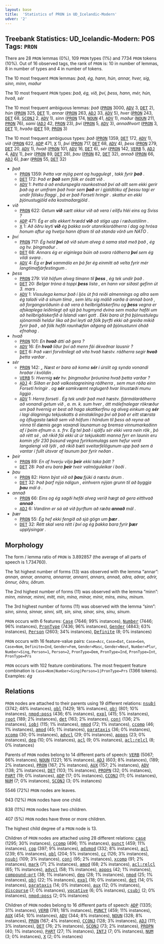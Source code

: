 ```yaml
---
layout: base
title:  'Statistics of PRON in UD_Icelandic-Modern'
udver: '2'
---
```


## Treebank Statistics: UD_Icelandic-Modern: POS Tags: `PRON`

There are 28 `PRON` lemmas (0%), 109 `PRON` types (1%) and 7734 `PRON` tokens (10%).
Out of 16 observed tags, the rank of `PRON` is: 10 in number of lemmas, 8 in number of types and 4 in number of tokens.

The 10 most frequent `PRON` lemmas: <em>það, ég, hann, hún, annar, hver, sig, sinn, minn, maður</em>

The 10 most frequent `PRON` types:  <em>það, ég, við, því, þess, hann, mér, hún, hvað, sér</em>

The 10 most frequent ambiguous lemmas: <em>það</em> (<tt><a href="is_modern-pos-PRON.html">PRON</a></tt> 3000, <tt><a href="is_modern-pos-ADV.html">ADV</a></tt> 3, <tt><a href="is_modern-pos-DET.html">DET</a></tt> 2), <em>hún</em> (<tt><a href="is_modern-pos-PRON.html">PRON</a></tt> 325, <tt><a href="is_modern-pos-DET.html">DET</a></tt> 1), <em>annar</em> (<tt><a href="is_modern-pos-PRON.html">PRON</a></tt> 263, <tt><a href="is_modern-pos-ADJ.html">ADJ</a></tt> 33, <tt><a href="is_modern-pos-ADV.html">ADV</a></tt> 5), <em>hver</em> (<tt><a href="is_modern-pos-PRON.html">PRON</a></tt> 243, <tt><a href="is_modern-pos-DET.html">DET</a></tt> 68, <tt><a href="is_modern-pos-SCONJ.html">SCONJ</a></tt> 2, <tt><a href="is_modern-pos-ADV.html">ADV</a></tt> 1), <em>sinn</em> (<tt><a href="is_modern-pos-PRON.html">PRON</a></tt> 174, <tt><a href="is_modern-pos-NOUN.html">NOUN</a></tt> 41, <tt><a href="is_modern-pos-ADV.html">ADV</a></tt> 1), <em>maður</em> (<tt><a href="is_modern-pos-NOUN.html">NOUN</a></tt> 211, <tt><a href="is_modern-pos-PRON.html">PRON</a></tt> 76), <em>sami</em> (<tt><a href="is_modern-pos-ADJ.html">ADJ</a></tt> 42, <tt><a href="is_modern-pos-PRON.html">PRON</a></tt> 23), <em>því</em> (<tt><a href="is_modern-pos-PRON.html">PRON</a></tt> 5, <tt><a href="is_modern-pos-ADV.html">ADV</a></tt> 3), <em>annaðhvort</em> (<tt><a href="is_modern-pos-PRON.html">PRON</a></tt> 3, <tt><a href="is_modern-pos-DET.html">DET</a></tt> 1), <em>hvaða</em> (<tt><a href="is_modern-pos-DET.html">DET</a></tt> 59, <tt><a href="is_modern-pos-PRON.html">PRON</a></tt> 3)

The 10 most frequent ambiguous types:  <em>það</em> (<tt><a href="is_modern-pos-PRON.html">PRON</a></tt> 1359, <tt><a href="is_modern-pos-DET.html">DET</a></tt> 172, <tt><a href="is_modern-pos-ADV.html">ADV</a></tt> 1), <em>við</em> (<tt><a href="is_modern-pos-PRON.html">PRON</a></tt> 622, <tt><a href="is_modern-pos-ADP.html">ADP</a></tt> 471, <tt><a href="is_modern-pos-X.html">X</a></tt> 1), <em>því</em> (<tt><a href="is_modern-pos-PRON.html">PRON</a></tt> 717, <tt><a href="is_modern-pos-DET.html">DET</a></tt> 68, <tt><a href="is_modern-pos-ADV.html">ADV</a></tt> 4), <em>þess</em> (<tt><a href="is_modern-pos-PRON.html">PRON</a></tt> 279, <tt><a href="is_modern-pos-DET.html">DET</a></tt> 20, <tt><a href="is_modern-pos-ADV.html">ADV</a></tt> 1), <em>hvað</em> (<tt><a href="is_modern-pos-PRON.html">PRON</a></tt> 101, <tt><a href="is_modern-pos-ADV.html">ADV</a></tt> 16, <tt><a href="is_modern-pos-DET.html">DET</a></tt> 6), <em>sér</em> (<tt><a href="is_modern-pos-PRON.html">PRON</a></tt> 142, <tt><a href="is_modern-pos-VERB.html">VERB</a></tt> 5, <tt><a href="is_modern-pos-ADJ.html">ADJ</a></tt> 4, <tt><a href="is_modern-pos-ADV.html">ADV</a></tt> 1), <em>þeir</em> (<tt><a href="is_modern-pos-PRON.html">PRON</a></tt> 89, <tt><a href="is_modern-pos-DET.html">DET</a></tt> 28), <em>þau</em> (<tt><a href="is_modern-pos-PRON.html">PRON</a></tt> 82, <tt><a href="is_modern-pos-DET.html">DET</a></tt> 32), <em>annað</em> (<tt><a href="is_modern-pos-PRON.html">PRON</a></tt> 66, <tt><a href="is_modern-pos-ADJ.html">ADJ</a></tt> 6), <em>þær</em> (<tt><a href="is_modern-pos-PRON.html">PRON</a></tt> 55, <tt><a href="is_modern-pos-DET.html">DET</a></tt> 32)


* <em>það</em>
  * <tt><a href="is_modern-pos-PRON.html">PRON</a></tt> 1359: <em>Þetta var mjög pent og huggulegt , takk fyrir <b>það</b> .</em>
  * <tt><a href="is_modern-pos-DET.html">DET</a></tt> 172: <em>Það er <b>það</b> sem fólk er ósátt við .</em>
  * <tt><a href="is_modern-pos-ADV.html">ADV</a></tt> 1: <em>Þetta á að endurspegla raunkostnað því að allt sem ekki gerir það og er umfram það hvar sem <b>það</b> er í gjaldtöku af þessu tagi er undir fölsku flaggi , þá er það Forseti hringir . skattur en ekki þjónustugjöld eða kostnaðargjöld .</em>
* <em>við</em>
  * <tt><a href="is_modern-pos-PRON.html">PRON</a></tt> 622: <em>Getum <b>við</b> sætt okkur við að vera í eilífu hléi eins og Sviss ?</em>
  * <tt><a href="is_modern-pos-ADP.html">ADP</a></tt> 471: <em>Ég er alls ekkert hrædd <b>við</b> að stíga upp í ræðustólinn .</em>
  * <tt><a href="is_modern-pos-X.html">X</a></tt> 1: <em>Að öðru leyti <b>við</b> ég þakka svör utanríkisráðherra í dag og hrósa honum aftur og hvetja hann áfram til að standa vörð um NATO .</em>
* <em>því</em>
  * <tt><a href="is_modern-pos-PRON.html">PRON</a></tt> 717: <em>Ég held <b>því</b> að við séum alveg á sama stað með það , ég og hv. þingmaður .</em>
  * <tt><a href="is_modern-pos-DET.html">DET</a></tt> 68: <em>Annars ég er eiginlega búin að svara ráðherra <b>því</b> sem ég vildi svara .</em>
  * <tt><a href="is_modern-pos-ADV.html">ADV</a></tt> 4: <em>Ég er <b>því</b> sammála en þá fer ég einmitt að velta fyrir mér langtímafjárfestingum .</em>
* <em>þess</em>
  * <tt><a href="is_modern-pos-PRON.html">PRON</a></tt> 279: <em>Við höfum alveg tímann til <b>þess</b> , ég tek undir það .</em>
  * <tt><a href="is_modern-pos-DET.html">DET</a></tt> 20: <em>Belgar tróna á toppi <b>þess</b> lista , en hann var síðast gefinn út 3. mars .</em>
  * <tt><a href="is_modern-pos-ADV.html">ADV</a></tt> 1: <em>Vissulega kemur það í ljós út frá reiði almennings og allra sem ég talaði við á sínum tíma , sem létu sig málið varða á annað borð , að forgangsröðunin á að vera á heilbrigðiskerfinu og <b>þess</b> vegna er afskaplega leiðinlegt að sjá þá hugmynd dvína sem maður hafði um að heilbrigðiskerfið á Íslandi væri gott . Ekki bara út frá þjónustulegu sjónarmiði heldur líka að því leyti að fólk þyrfti ekki að greiða mikið fyrir það , að fólk hefði raunhæfan aðgang að þjónustunni óháð efnahag .</em>
* <em>hvað</em>
  * <tt><a href="is_modern-pos-PRON.html">PRON</a></tt> 101: <em>En <b>hvað</b> átti að gera ?</em>
  * <tt><a href="is_modern-pos-ADV.html">ADV</a></tt> 16: <em>En <b>hvað</b> líður því að menn fái ákveðnar lausnir ?</em>
  * <tt><a href="is_modern-pos-DET.html">DET</a></tt> 6: <em>Það væri forvitnilegt að vita hvað hæstv. ráðherra segir <b>hvað</b> þetta varðar .</em>
* <em>sér</em>
  * <tt><a href="is_modern-pos-PRON.html">PRON</a></tt> 142: <em>„ Næst er bara að koma <b>sér</b> í úrslit og synda vonandi hraðar í kvöldin .</em>
  * <tt><a href="is_modern-pos-VERB.html">VERB</a></tt> 5: <em>Hvernig <b>sér</b> hv. þingmaður þróunina hvað þetta varðar ?</em>
  * <tt><a href="is_modern-pos-ADJ.html">ADJ</a></tt> 4: <em>Síðan er það valkostagreining ráðherra , sem mun ráða einn Forseti hringir . og <b>sér</b> samkvæmt reglugerð hvar línustæði munu liggja .</em>
  * <tt><a href="is_modern-pos-ADV.html">ADV</a></tt> 1: <em>Herra forseti . Ég tek undir það með hæstv. fjármálaráðherra að vonandi getum við , a. m. k. sum hver , átt málefnalegar rökræður um það hvernig er best að haga skattkerfinu og alveg einkum og <b>sér</b> í lagi álagningu tekjuskatts á einstaklinga því að það er eitt stærsta og öflugasta tækið sem við höfum í höndum til þess að reyna að vinna til dæmis gegn vaxandi launamun og bremsa vinnumarkaðinn af í þeim efnum o. s. frv. Ég tel það í sjálfu sér ekki vera nein rök , þó að rétt sé , að ríkið fái ekki út úr tekjuskatti manna fyrr en launin eru komin yfir 230 þúsund vegna fyrirkomulags sem hefur verið langalengi við lýði , að ríkið bæti sveitarfélögunum upp það sem á vantar í fullt útsvar af launum þar fyrir neðan .</em>
* <em>þeir</em>
  * <tt><a href="is_modern-pos-PRON.html">PRON</a></tt> 89: <em>En af hverju vilja <b>þeir</b> ekki taka þátt ?</em>
  * <tt><a href="is_modern-pos-DET.html">DET</a></tt> 28: <em>Það eru bara <b>þeir</b> tveir valmöguleikar í boði .</em>
* <em>þau</em>
  * <tt><a href="is_modern-pos-PRON.html">PRON</a></tt> 82: <em>Hann býst við að <b>þau</b> fjúki á næstu árum .</em>
  * <tt><a href="is_modern-pos-DET.html">DET</a></tt> 32: <em>Það þarf nýja nálgun , einhvern nýjan grunn til að byggja <b>þau</b> mál á .</em>
* <em>annað</em>
  * <tt><a href="is_modern-pos-PRON.html">PRON</a></tt> 66: <em>Eins og ég sagði hefði alveg verið hægt að gera eitthvað <b>annað</b> .</em>
  * <tt><a href="is_modern-pos-ADJ.html">ADJ</a></tt> 6: <em>Vandinn er sá að við þyrftum að ræða <b>annað</b> mál .</em>
* <em>þær</em>
  * <tt><a href="is_modern-pos-PRON.html">PRON</a></tt> 55: <em>Ég hef ekki fengið að sjá gögn um <b>þær</b> .</em>
  * <tt><a href="is_modern-pos-DET.html">DET</a></tt> 32: <em>Rétt skal vera rétt í því og ég þakka bara fyrir <b>þær</b> upplýsingar .</em>

## Morphology

The form / lemma ratio of `PRON` is 3.892857 (the average of all parts of speech is 1.734760).

The 1st highest number of forms (13) was observed with the lemma “annar”: <em>annan, annar, annarra, annarrar, annarri, annars, annað, aðra, aðrar, aðrir, önnur, öðru, öðrum</em>.

The 2nd highest number of forms (11) was observed with the lemma “minn”: <em>minn, minnar, minni, mitt, mín, mína, mínar, mínir, míns, mínu, mínum</em>.

The 3rd highest number of forms (11) was observed with the lemma “sinn”: <em>sinn, sinna, sinnar, sinni, sitt, sín, sína, sínar, síns, sínu, sínum</em>.

`PRON` occurs with 6 features: <tt><a href="is_modern-feat-Case.html">Case</a></tt> (7646; 99% instances), <tt><a href="is_modern-feat-Number.html">Number</a></tt> (7446; 96% instances), <tt><a href="is_modern-feat-PronType.html">PronType</a></tt> (7436; 96% instances), <tt><a href="is_modern-feat-Gender.html">Gender</a></tt> (4843; 63% instances), <tt><a href="is_modern-feat-Person.html">Person</a></tt> (2603; 34% instances), <tt><a href="is_modern-feat-Definite.html">Definite</a></tt> (8; 0% instances)

`PRON` occurs with 16 feature-value pairs: `Case=Acc`, `Case=Dat`, `Case=Gen`, `Case=Nom`, `Definite=Ind`, `Gender=Fem`, `Gender=Masc`, `Gender=Neut`, `Number=Plur`, `Number=Sing`, `Person=1`, `Person=2`, `PronType=Dem`, `PronType=Ind`, `PronType=Int`, `PronType=Prs`

`PRON` occurs with 102 feature combinations.
The most frequent feature combination is `Case=Nom|Number=Sing|Person=1|PronType=Prs` (1366 tokens).
Examples: <em>ég</em>


## Relations

`PRON` nodes are attached to their parents using 19 different relations: <tt><a href="is_modern-dep-nsubj.html">nsubj</a></tt> (3742; 48% instances), <tt><a href="is_modern-dep-obl.html">obl</a></tt> (1429; 18% instances), <tt><a href="is_modern-dep-obj.html">obj</a></tt> (801; 10% instances), <tt><a href="is_modern-dep-nmod-poss.html">nmod:poss</a></tt> (436; 6% instances), <tt><a href="is_modern-dep-expl.html">expl</a></tt> (415; 5% instances), <tt><a href="is_modern-dep-root.html">root</a></tt> (189; 2% instances), <tt><a href="is_modern-dep-det.html">det</a></tt> (163; 2% instances), <tt><a href="is_modern-dep-conj.html">conj</a></tt> (136; 2% instances), <tt><a href="is_modern-dep-iobj.html">iobj</a></tt> (115; 1% instances), <tt><a href="is_modern-dep-nmod.html">nmod</a></tt> (72; 1% instances), <tt><a href="is_modern-dep-ccomp.html">ccomp</a></tt> (46; 1% instances), <tt><a href="is_modern-dep-amod.html">amod</a></tt> (45; 1% instances), <tt><a href="is_modern-dep-parataxis.html">parataxis</a></tt> (36; 0% instances), <tt><a href="is_modern-dep-xcomp.html">xcomp</a></tt> (30; 0% instances), <tt><a href="is_modern-dep-advcl.html">advcl</a></tt> (29; 0% instances), <tt><a href="is_modern-dep-appos.html">appos</a></tt> (23; 0% instances), <tt><a href="is_modern-dep-dep.html">dep</a></tt> (10; 0% instances), <tt><a href="is_modern-dep-acl.html">acl</a></tt> (9; 0% instances), <tt><a href="is_modern-dep-acl-relcl.html">acl:relcl</a></tt> (8; 0% instances)

Parents of `PRON` nodes belong to 14 different parts of speech: <tt><a href="is_modern-pos-VERB.html">VERB</a></tt> (5067; 66% instances), <tt><a href="is_modern-pos-NOUN.html">NOUN</a></tt> (1221; 16% instances), <tt><a href="is_modern-pos-ADJ.html">ADJ</a></tt> (603; 8% instances),  (189; 2% instances), <tt><a href="is_modern-pos-PRON.html">PRON</a></tt> (167; 2% instances), <tt><a href="is_modern-pos-AUX.html">AUX</a></tt> (157; 2% instances), <tt><a href="is_modern-pos-ADV.html">ADV</a></tt> (138; 2% instances), <tt><a href="is_modern-pos-DET.html">DET</a></tt> (103; 1% instances), <tt><a href="is_modern-pos-PROPN.html">PROPN</a></tt> (32; 0% instances), <tt><a href="is_modern-pos-PART.html">PART</a></tt> (19; 0% instances), <tt><a href="is_modern-pos-ADP.html">ADP</a></tt> (17; 0% instances), <tt><a href="is_modern-pos-CCONJ.html">CCONJ</a></tt> (11; 0% instances), <tt><a href="is_modern-pos-NUM.html">NUM</a></tt> (7; 0% instances), <tt><a href="is_modern-pos-SCONJ.html">SCONJ</a></tt> (3; 0% instances)

5546 (72%) `PRON` nodes are leaves.

943 (12%) `PRON` nodes have one child.

838 (11%) `PRON` nodes have two children.

407 (5%) `PRON` nodes have three or more children.

The highest child degree of a `PRON` node is 13.

Children of `PRON` nodes are attached using 28 different relations: <tt><a href="is_modern-dep-case.html">case</a></tt> (1295; 30% instances), <tt><a href="is_modern-dep-ccomp.html">ccomp</a></tt> (496; 11% instances), <tt><a href="is_modern-dep-punct.html">punct</a></tt> (459; 11% instances), <tt><a href="is_modern-dep-cop.html">cop</a></tt> (397; 9% instances), <tt><a href="is_modern-dep-advmod.html">advmod</a></tt> (332; 8% instances), <tt><a href="is_modern-dep-acl.html">acl</a></tt> (239; 6% instances), <tt><a href="is_modern-dep-obl.html">obl</a></tt> (204; 5% instances), <tt><a href="is_modern-dep-cc.html">cc</a></tt> (126; 3% instances), <tt><a href="is_modern-dep-nsubj.html">nsubj</a></tt> (109; 3% instances), <tt><a href="is_modern-dep-conj.html">conj</a></tt> (95; 2% instances), <tt><a href="is_modern-dep-xcomp.html">xcomp</a></tt> (91; 2% instances), <tt><a href="is_modern-dep-mark.html">mark</a></tt> (71; 2% instances), <tt><a href="is_modern-dep-amod.html">amod</a></tt> (68; 2% instances), <tt><a href="is_modern-dep-acl-relcl.html">acl:relcl</a></tt> (65; 1% instances), <tt><a href="is_modern-dep-advcl.html">advcl</a></tt> (58; 1% instances), <tt><a href="is_modern-dep-appos.html">appos</a></tt> (42; 1% instances), <tt><a href="is_modern-dep-compound-prt.html">compound:prt</a></tt> (38; 1% instances), <tt><a href="is_modern-dep-dep.html">dep</a></tt> (28; 1% instances), <tt><a href="is_modern-dep-nmod.html">nmod</a></tt> (25; 1% instances), <tt><a href="is_modern-dep-obj.html">obj</a></tt> (22; 1% instances), <tt><a href="is_modern-dep-expl.html">expl</a></tt> (18; 0% instances), <tt><a href="is_modern-dep-det.html">det</a></tt> (14; 0% instances), <tt><a href="is_modern-dep-parataxis.html">parataxis</a></tt> (14; 0% instances), <tt><a href="is_modern-dep-aux.html">aux</a></tt> (12; 0% instances), <tt><a href="is_modern-dep-discourse.html">discourse</a></tt> (7; 0% instances), <tt><a href="is_modern-dep-vocative.html">vocative</a></tt> (6; 0% instances), <tt><a href="is_modern-dep-csubj.html">csubj</a></tt> (2; 0% instances), <tt><a href="is_modern-dep-nmod-poss.html">nmod:poss</a></tt> (2; 0% instances)

Children of `PRON` nodes belong to 16 different parts of speech: <tt><a href="is_modern-pos-ADP.html">ADP</a></tt> (1335; 31% instances), <tt><a href="is_modern-pos-VERB.html">VERB</a></tt> (781; 18% instances), <tt><a href="is_modern-pos-PUNCT.html">PUNCT</a></tt> (459; 11% instances), <tt><a href="is_modern-pos-AUX.html">AUX</a></tt> (454; 10% instances), <tt><a href="is_modern-pos-ADV.html">ADV</a></tt> (344; 8% instances), <tt><a href="is_modern-pos-NOUN.html">NOUN</a></tt> (328; 8% instances), <tt><a href="is_modern-pos-PRON.html">PRON</a></tt> (167; 4% instances), <tt><a href="is_modern-pos-CCONJ.html">CCONJ</a></tt> (128; 3% instances), <tt><a href="is_modern-pos-ADJ.html">ADJ</a></tt> (111; 3% instances), <tt><a href="is_modern-pos-DET.html">DET</a></tt> (76; 2% instances), <tt><a href="is_modern-pos-SCONJ.html">SCONJ</a></tt> (73; 2% instances), <tt><a href="is_modern-pos-PROPN.html">PROPN</a></tt> (40; 1% instances), <tt><a href="is_modern-pos-PART.html">PART</a></tt> (27; 1% instances), <tt><a href="is_modern-pos-INTJ.html">INTJ</a></tt> (7; 0% instances), <tt><a href="is_modern-pos-NUM.html">NUM</a></tt> (3; 0% instances), <tt><a href="is_modern-pos-X.html">X</a></tt> (2; 0% instances)

